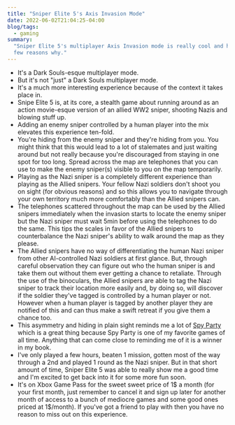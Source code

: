 ```yaml
---
title: "Sniper Elite 5's Axis Invasion Mode"
date: 2022-06-02T21:04:25-04:00
blog/tags:
  - gaming
summary:
  "Sniper Elite 5's multiplayer Axis Invasion mode is really cool and here's a
  few reasons why."
---
```


- It's a Dark Souls-esque multiplayer mode.
- But it's not "just" a Dark Souls multiplayer mode.
- It's a much more interesting experience because of the context it takes place
  in.
- Snipe Elite 5 is, at its core, a stealth game about running around as an
  action movie-esque version of an allied WW2 sniper, shooting Nazis and blowing
  stuff up.
- Adding an enemy sniper controlled by a human player into the mix elevates this
  experience ten-fold.
- You're hiding from the enemy sniper and they're hiding from you. You might
  think that this would lead to a lot of stalemates and just waiting around but
  not really because you're discouraged from staying in one spot for too long.
  Spread across the map are telephones that you can use to make the enemy
  sniper(s) visible to you on the map temporarily.
- Playing as the Nazi sniper is a completely different experience than playing
  as the Allied snipers. Your fellow Nazi soldiers don't shoot you on sight (for
  obvious reasons) and so this allows you to navigate through your own territory
  much more comfortably than the Allied snipers can.
- The telephones scattered throughout the map can be used by the Allied snipers
  immediately when the invasion starts to locate the enemy sniper but the Nazi
  sniper must wait 5min before using the telephones to do the same. This tips
  the scales in favor of the Allied snipers to counterbalance the Nazi sniper's
  ability to walk around the map as they please.
- The Allied snipers have no way of differentiating the human Nazi sniper from
  other AI-controlled Nazi soldiers at first glance. But, through careful
  observation they can figure out who the human sniper is and take them out
  without them ever getting a chance to retaliate. Through the use of the
  binoculars, the Allied snipers are able to tag the Nazi sniper to track their
  location more easily and, by doing so, will discover if the soldier they've
  tagged is controlled by a human player or not. However when a human player is
  tagged by another player they are notified of this and can thus make a swift
  retreat if you give them a chance too.
- This asymmetry and hiding in plain sight reminds me a lot of
  [Spy Party](https://store.steampowered.com/app/329070/SpyParty/) which is a
  great thing because Spy Party is one of my favorite games of all time.
  Anything that can come close to reminding me of it is a winner in my book.
- I've only played a few hours, beaten 1 mission, gotten most of the way through
  a 2nd and played 1 round as the Nazi sniper. But in that short amount of time,
  Sniper Elite 5 was able to really show me a good time and I'm excited to get
  back into it for some more fun soon.
- It's on Xbox Game Pass for the sweet sweet price of 1$ a month (for your first
  month, just remember to cancel it and sign up later for another month of
  access to a bunch of mediocre games and some good ones priced at 1$/month). If
  you've got a friend to play with then you have no reason to miss out on this
  experience.
